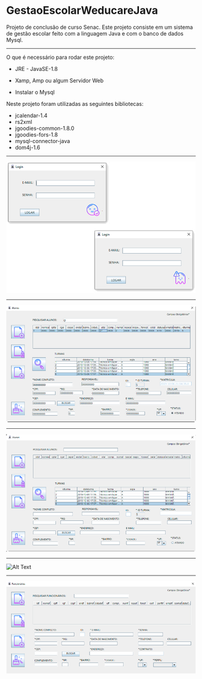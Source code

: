 # GestaoEscolarWeducareJava
Projeto de conclusão de curso Senac. Este projeto consiste em um sistema de gestão escolar feito com a linguagem Java e com o banco de dados Mysql. 


- - - - - - - - - - - - - - - - - - - - - - - - - - - - - - - - - - - -

O que é necessário para rodar este projeto:

- JRE - JavaSE-1.8

- Xamp, Amp ou algum Servidor Web 

- Instalar o Mysql 

Neste projeto foram utilizadas as seguintes bibliotecas:

- jcalendar-1.4
- rs2xml
- jgoodies-common-1.8.0
- jgoodies-fors-1.8
- mysql-connector-java
- dom4j-1.6


- - - - - - - - - - - - - - - - - - - - - - - - - - - - - - - - - - - -
![Alt Text](https://github.com/marianohtl/GestaoEscolarWeducareJava/blob/master/img/tela_login.png)
- - - - - - - - - - - - - - - - - - - - - - - - - - - - - - - - - - - -
![Alt Text](https://github.com/marianohtl/GestaoEscolarWeducareJava/blob/master/img/alunos00.png)
- - - - - - - - - - - - - - - - - - - - - - - - - - - - - - - - - - - -
![Alt Text](https://github.com/marianohtl/GestaoEscolarWeducareJava/blob/master/img/alunos01.png)
- - - - - - - - - - - - - - - - - - - - - - - - - - - - - - - - - - - -
![Alt Text](https://github.com/marianohtl/GestaoEscolarWeducareJava/blob/master/img/aluno02.png)
- - - - - - - - - - - - - - - - - - - - - - - - - - - - - - - - - - - -
![Alt Text](https://github.com/marianohtl/GestaoEscolarWeducareJava/blob/master/img/func.png)
